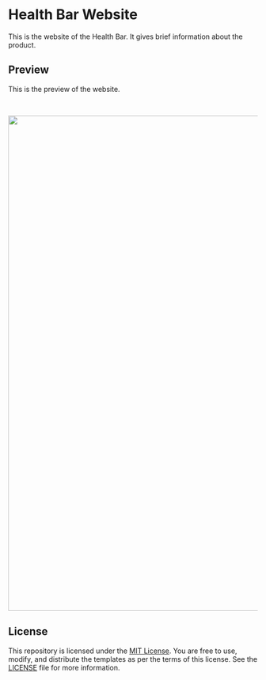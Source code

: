 # Health Bar Website

This is the website of the Health Bar. It gives brief information about the product.

## Preview

This is the preview of the website.

&nbsp;

<div align="center">
<img src="https://github.com/berkaayildiz/health-bar-website/assets/37070272/41ad6e5e-4d2d-4484-89ec-5a8d33c842c8" width="1000px">
</div>

## License

This repository is licensed under the [MIT License](LICENSE). You are free to use, modify, and distribute the templates as per the terms of this license. See the [LICENSE](LICENSE) file for more information.
